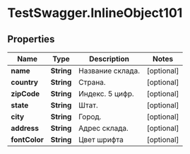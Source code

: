 # TestSwagger.InlineObject101

## Properties

Name | Type | Description | Notes
------------ | ------------- | ------------- | -------------
**name** | **String** | Название склада. | [optional] 
**country** | **String** | Страна. | [optional] 
**zipCode** | **String** | Индекс. 5 цифр. | [optional] 
**state** | **String** | Штат. | [optional] 
**city** | **String** | Город. | [optional] 
**address** | **String** | Адрес склада. | [optional] 
**fontColor** | **String** | Цвет шрифта | [optional] 


